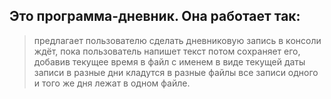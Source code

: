 ## Это программа-дневник. Она работает так:

> предлагает пользователю сделать дневниковую запись в консоли
> ждёт, пока пользователь напишет текст
> потом сохраняет его, добавив текущее время в файл с именем в виде текущей даты
> записи в разные дни кладутся в разные файлы
> все записи одного и того же дня лежат в одном файле.
